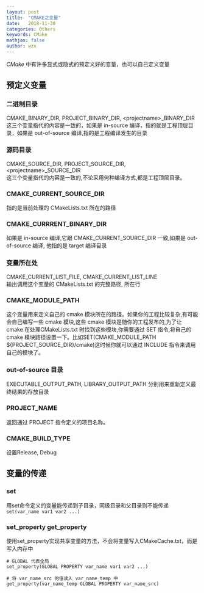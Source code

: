 ```yaml
---
layout: post
title:  "CMAKE之变量"
date:   2018-11-30
categories: Others
keywords: CMake
mathjax: false
author: wzx
---
```


*CMake* 中有许多显式或隐式的预定义好的变量，也可以自己定义变量





## 预定义变量

### 二进制目录
CMAKE_BINARY_DIR, PROJECT_BINARY_DIR, <projectname\>_BINARY_DIR  
这三个变量指代的内容是一致的，如果是 in-source 编译，指的就是工程顶层目录，如果是 out-of-source 编译,指的是工程编译发生的目录

### 源码目录
CMAKE_SOURCE_DIR, PROJECT_SOURCE_DIR, <projectname\>_SOURCE_DIR  
这三个变量指代的内容是一致的,不论采用何种编译方式,都是工程顶层目录。

### CMAKE_CURRENT_SOURCE_DIR
指的是当前处理的 CMakeLists.txt 所在的路径

### CMAKE_CURRRENT_BINARY_DIR
如果是 in-source 编译,它跟 CMAKE_CURRENT_SOURCE_DIR 一致,如果是 out-of-source 编译, 他指的是 target 编译目录

### 变量所在处
CMAKE_CURRENT_LIST_FILE, CMAKE_CURRENT_LIST_LINE  
输出调用这个变量的 CMakeLists.txt 的完整路径, 所在行

### CMAKE_MODULE_PATH
这个变量用来定义自己的 cmake 模块所在的路径。如果你的工程比较复杂,有可能会自己编写一些 cmake 模块,这些 cmake 模块是随你的工程发布的,为了让 cmake 在处理CMakeLists.txt 时找到这些模块,你需要通过 SET 指令,将自己的 cmake 模块路径设置一下。比如SET(CMAKE_MODULE_PATH ${PROJECT_SOURCE_DIR}/cmake)这时候你就可以通过 INCLUDE 指令来调用自己的模块了。

### out-of-source 目录
EXECUTABLE_OUTPUT_PATH, LIBRARY_OUTPUT_PATH
分别用来重新定义最终结果的存放目录

### PROJECT_NAME
返回通过 PROJECT 指令定义的项目名称。

### CMAKE_BUILD_TYPE
设置Release, Debug

## 变量的传递
### set
用set命令定义的变量能传递到子目录，同级目录和父目录则不能传递
`set(var_name var1 var2 ...)`

### set_property get_property
使用set_property实现共享变量的方法，不会将变量写入CMakeCache.txt，而是写入内存中
```
# GLOBAL 代表全局
set_property(GLOBAL PROPERTY var_name var1 var2 ...)

# 将 var_name_src 的值读入 var_name_temp 中
get_property(var_name_temp GLOBAL PROPERTY var_name_src)
```
